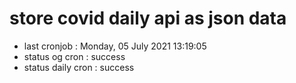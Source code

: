 # store covid daily api as json data

- last cronjob : Monday, 05 July 2021 13:19:05
- status og cron : success
- status daily cron : success
      
      
